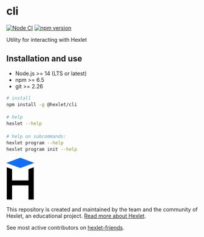 # cli

[![Node CI](https://github.com/hexlet/cli/workflows/Node%20CI/badge.svg)](https://github.com/hexlet/cli/actions)
[![npm version](https://badge.fury.io/js/%40hexlet%2Fcli.svg)](https://badge.fury.io/js/%40hexlet%2Fcli)

Utility for interacting with Hexlet

## Installation and use

* Node.js >= 14 (LTS or latest)
* npm >= 6.5
* git >= 2.26

```bash
# install
npm install -g @hexlet/cli

# help
hexlet --help

# help on subcommands:
hexlet program --help
hexlet program init --help
```

[![Hexlet Ltd. logo](https://raw.githubusercontent.com/Hexlet/assets/master/images/hexlet_logo.png)](https://hexlet.io/?utm_source=github&utm_medium=link&utm_campaign=cli)

This repository is created and maintained by the team and the community of Hexlet, an educational project. [Read more about Hexlet](https://hexlet.io/?utm_source=github&utm_medium=link&utm_campaign=cli).

See most active contributors on [hexlet-friends](https://friends.hexlet.io/).
